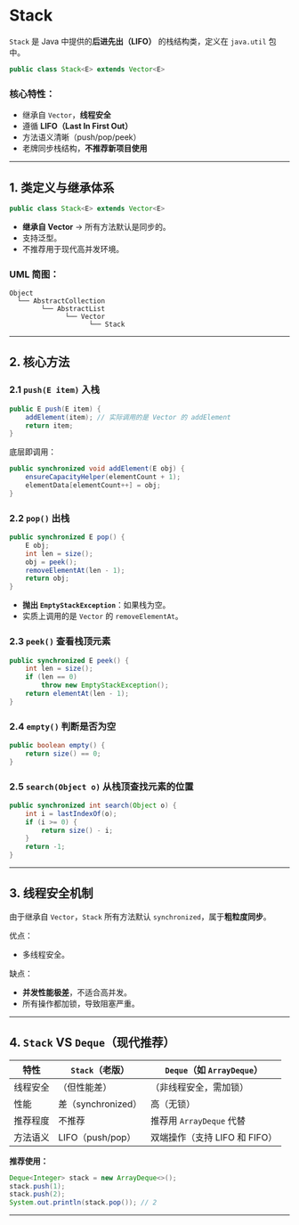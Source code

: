 # Stack

`Stack` 是 Java 中提供的**后进先出（LIFO）**  的栈结构类，定义在 `java.util` 包中。

```java
public class Stack<E> extends Vector<E>
```

### 核心特性：

* 继承自 `Vector`，**线程安全**
* 遵循 **LIFO（Last In First Out）**
* 方法语义清晰（push/pop/peek）
* 老牌同步栈结构，**不推荐新项目使用**

---

## 1. 类定义与继承体系

```java
public class Stack<E> extends Vector<E>
```

* **继承自 Vector** → 所有方法默认是同步的。
* 支持泛型。
* 不推荐用于现代高并发环境。

### UML 简图：

```
Object
  └── AbstractCollection
        └── AbstractList
              └── Vector
                    └── Stack
```

---

## 2. 核心方法

### 2.1 `push(E item)` 入栈

```java
public E push(E item) {
    addElement(item); // 实际调用的是 Vector 的 addElement
    return item;
}
```

底层即调用：

```java
public synchronized void addElement(E obj) {
    ensureCapacityHelper(elementCount + 1);
    elementData[elementCount++] = obj;
}
```

### 2.2 `pop()` 出栈

```java
public synchronized E pop() {
    E obj;
    int len = size();
    obj = peek();
    removeElementAt(len - 1);
    return obj;
}
```

* **抛出 `EmptyStackException`**：如果栈为空。
* 实质上调用的是 `Vector` 的 `removeElementAt`。

### 2.3 `peek()` 查看栈顶元素

```java
public synchronized E peek() {
    int len = size();
    if (len == 0)
        throw new EmptyStackException();
    return elementAt(len - 1);
}
```

### 2.4 `empty()` 判断是否为空

```java
public boolean empty() {
    return size() == 0;
}
```

### 2.5 `search(Object o)` 从栈顶查找元素的位置

```java
public synchronized int search(Object o) {
    int i = lastIndexOf(o);
    if (i >= 0) {
        return size() - i;
    }
    return -1;
}
```

---

## 3. 线程安全机制

由于继承自 `Vector`，`Stack` 所有方法默认 `synchronized`，属于**粗粒度同步**。

优点：

* 多线程安全。

缺点：

* **并发性能极差**，不适合高并发。
* 所有操作都加锁，导致阻塞严重。

---

## 4. `Stack` VS `Deque`（现代推荐）

| 特性   | `Stack`（老版）  | `Deque`（如 `ArrayDeque`） |
| ---- | ------------ | -------------------- |
| 线程安全 | （但性能差）       | （非线程安全，需加锁）          |
| 性能   | 差（synchronized） | 高（无锁）                |
| 推荐程度 | 不推荐          | 推荐用 `ArrayDeque` 代替  |
| 方法语义 | LIFO（push/pop） | 双端操作（支持 LIFO 和 FIFO） |

**推荐使用：**

```java
Deque<Integer> stack = new ArrayDeque<>();
stack.push(1);
stack.push(2);
System.out.println(stack.pop()); // 2
```

---


